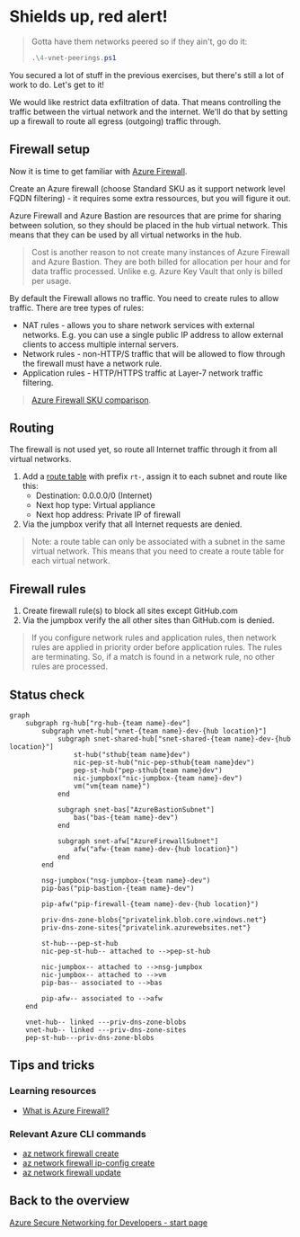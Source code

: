 # Shields up, red alert!

> Gotta have them networks peered so if they ain't, go do it:
>
> ```ps1
> .\4-vnet-peerings.ps1
> ```

You secured a lot of stuff in the previous exercises, but there's still a lot of work to do. Let's get to it!

We would like restrict data exfiltration of data. That means controlling the traffic between the virtual network and the internet. We'll do that by setting up a firewall to route all egress (outgoing) traffic through.

## Firewall setup

Now it is time to get familiar with [Azure Firewall](https://learn.microsoft.com/azure/firewall/overview).

Create an Azure firewall (choose Standard SKU as it support network level FQDN filtering) - it requires some extra ressources, but you will figure it out.

Azure Firewall and Azure Bastion are resources that are prime for sharing between solution, so they should be placed in the hub virtual network. This means that they can be used by all virtual networks in the hub.

> Cost is another reason to not create many instances of Azure Firewall and Azure Bastion. They are both billed for allocation per hour and for data traffic processed. Unlike e.g. Azure Key Vault that only is billed per usage.

By default the Firewall allows no traffic. You need to create rules to allow traffic. There are tree types of rules:

- NAT rules - allows you to share network services with external networks. E.g. you can use a single public IP address to allow external clients to access multiple internal servers.
- Network rules - non-HTTP/S traffic that will be allowed to flow through the firewall must have a network rule.
- Application rules - HTTP/HTTPS traffic at Layer-7 network traffic filtering.

> [Azure Firewall SKU comparison](https://learn.microsoft.com/en-us/azure/firewall/choose-firewall-sku).

## Routing

The firewall is not used yet, so route all Internet traffic through it from all virtual networks.

1. Add a [route table](https://learn.microsoft.com/azure/virtual-network/manage-route-table) with prefix `rt-`, assign it to each subnet and route like this:
    - Destination: 0.0.0.0/0 (Internet)
    - Next hop type: Virtual appliance
    - Next hop address: Private IP of firewall
1. Via the jumpbox verify that all Internet requests are denied.

> Note: a route table can only be associated with a subnet in the same virtual network. This means that you need to create a route table for each virtual network.

## Firewall rules

1. Create firewall rule(s) to block all sites except GitHub.com
2. Via the jumpbox verify the all other sites than GitHub.com is denied.

> If you configure network rules and application rules, then network rules are applied in priority order before application rules. The rules are terminating. So, if a match is found in a network rule, no other rules are processed.

## Status check

```mermaid
graph
    subgraph rg-hub["rg-hub-{team name}-dev"]
        subgraph vnet-hub["vnet-{team name}-dev-{hub location}"]
            subgraph snet-shared-hub["snet-shared-{team name}-dev-{hub location}"]
                st-hub("sthub{team name}dev")
                nic-pep-st-hub("nic-pep-sthub{team name}dev")
                pep-st-hub("pep-sthub{team name}dev")
                nic-jumpbox("nic-jumpbox-{team name}-dev")
                vm("vm{team name}")
            end

            subgraph snet-bas["AzureBastionSubnet"]
                bas("bas-{team name}-dev")
            end

            subgraph snet-afw["AzureFirewallSubnet"]
                afw("afw-{team name}-dev-{hub location}")
            end
        end

        nsg-jumpbox("nsg-jumpbox-{team name}-dev")
        pip-bas("pip-bastion-{team name}-dev")

        pip-afw("pip-firewall-{team name}-dev-{hub location}")

        priv-dns-zone-blobs{"privatelink.blob.core.windows.net"}
        priv-dns-zone-sites{"privatelink.azurewebsites.net"}

        st-hub---pep-st-hub
        nic-pep-st-hub-- attached to -->pep-st-hub

        nic-jumpbox-- attached to -->nsg-jumpbox
        nic-jumpbox-- attached to -->vm
        pip-bas-- associated to -->bas

        pip-afw-- associated to -->afw
    end

    vnet-hub-- linked ---priv-dns-zone-blobs
    vnet-hub-- linked ---priv-dns-zone-sites
    pep-st-hub---priv-dns-zone-blobs
```

## Tips and tricks

### Learning resources

* [What is Azure Firewall?](https://learn.microsoft.com/azure/firewall/overview)

### Relevant Azure CLI commands

* [az network firewall create](https://learn.microsoft.com/cli/azure/network/firewall?view=azure-cli-latest#az-network-firewall-create(azure-firewall))
* [az network firewall ip-config create](https://learn.microsoft.com/cli/azure/network/firewall/ip-config?view=azure-cli-latest#az-network-firewall-ip-config-create(azure-firewall))
* [az network firewall update](https://learn.microsoft.com/cli/azure/network/firewall?view=azure-cli-latest#az-network-firewall-update(azure-firewall))

## Back to the overview

[Azure Secure Networking for Developers - start page](/readme.md)
